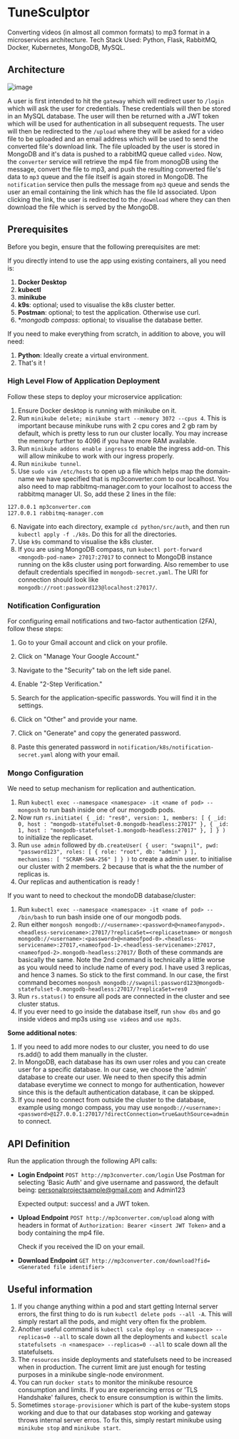 
# TuneSculptor
Converting videos (in almost all common formats) to mp3 format in a microservices architecture. 
Tech Stack Used: Python, Flask, RabbitMQ, Docker, Kubernetes, MongoDB, MySQL.

## Architecture

![image](https://github.com/user-attachments/assets/8c4ba34d-2fad-41e8-98e0-b9de6d0b8250)

A user is first intended to hit the `gateway` which will redirect user to `/login` which will ask the user for credentials. These credentials will then be stored in an MySQL database. The user will then be returned with a JWT token which will be used for authentication in all subsequent requests. The user will then be redirected to the `/upload` where they will be asked for a video file to be uploaded and an email address which will be used to send the converted file's download link. The file uploaded by the user is stored in MongoDB and it's data is pushed to a rabbitMQ queue called `video`. Now, the `converter` service will retrieve the mp4 file from monogDB using the message, convert the file to mp3, and push the resulting converted file's data to `mp3` queue and the file itself is again stored in MongoDB. The `notification` service then pulls the message from `mp3` queue and sends the user an email containing the link which has the file Id associated. Upon clicking the link, the user is redirected to the `/download` where they can then download the file which is served by the  MongoDB.

## Prerequisites

Before you begin, ensure that the following prerequisites are met:

If you directly intend to use the app using existing containers, all you need is:
1. **Docker Desktop**
2. **kubectl**
3. **minikube**
4. **k9s**: optional; used to visualise the k8s cluster better.
5. **Postman**: optional; to test the application. Otherwise use curl.
6. **mongodb compass*: optional; to visualise the database better.

If you need to make everything from scratch, in addition to above, you will need:
1. **Python**: Ideally create a virtual environment.
2. That's it !

### High Level Flow of Application Deployment

Follow these steps to deploy your microservice application:

1. Ensure Docker desktop is running with minikube on it. 
2. Run `minikube delete; minikube start --memory 3072 --cpus 4`. This is important because minikube runs with 2 cpu cores and 2 gb ram by default, which is pretty less to run our cluster locally. You may increase the memory further to 4096 if you have more RAM available.
3. Run `minikube addons enable ingress` to enable the ingress add-on. This will allow minikube to work with our ingress properly.
4. Run `minikube tunnel`.
5. Use `sudo vim /etc/hosts` to open up a file which helps map the domain-name we have specified that is mp3converter.com to our localhost. You also need to map rabbitmq-manager.com to your localhost to access the rabbitmq manager UI. So, add these 2 lines in the file:
```
127.0.0.1 mp3converter.com 
127.0.0.1 rabbitmq-manager.com
```
6. Navigate into each directory, example `cd python/src/auth`, and then run `kubectl apply -f ./k8s`. Do this for all the directories.
7. Use `k9s` command to visualise the k8s cluster.
8. If you are using MongoDB compass, run `kubectl port-forward <mongodb-pod-name> 27017:27017` to connect to MongoDB instance running on the k8s cluster using port forwarding. Also remember to use default credentials specified in `mongodb-secret.yaml`. The URI for connection should look like `mongodb://root:password123@localhost:27017/`.

### Notification Configuration

For configuring email notifications and two-factor authentication (2FA), follow these steps:

1. Go to your Gmail account and click on your profile.

2. Click on "Manage Your Google Account."

3. Navigate to the "Security" tab on the left side panel.

4. Enable "2-Step Verification."

5. Search for the application-specific passwords. You will find it in the settings.

6. Click on "Other" and provide your name.

7. Click on "Generate" and copy the generated password.

8. Paste this generated password in `notification/k8s/notification-secret.yaml` along with your email.

### Mongo Configuration
We need to setup mechanism for replication and authentication.
1. Run `kubectl exec --namespace <namespace> -it <name of pod> -- mongosh` to run bash inside one of our mongodb pods.
2. Now run
`
rs.initiate(
   {
      _id: "res0",
      version: 1,
      members: [
         { _id: 0, host : "mongodb-statefulset-0.mongodb-headless:27017" },
         { _id: 1, host : "mongodb-statefulset-1.mongodb-headless:27017" },
      ]
   }
)
`
to initialize the replicaset.
3. Run `use admin` followed by 
`
db.createUser(
   {
     user: "swapnil",
     pwd: "password123",
     roles: [ { role: "root", db: "admin" } ],
     mechanisms: [ "SCRAM-SHA-256" ]
   }
)
`
to create a admin user.
to initialise our cluster with 2 members. 2 because that is what the the number of replicas is.
4. Our replicas and authentication is ready !

If you want to need to checkout the mondoDB database/cluster:
1. Run `kubectl exec --namespace <namespace> -it <name of pod> -- /bin/bash` to run bash inside one of our mongodb pods.
2. Run either 
`mongosh mongodb://<username>:<password>@<nameofanypod>.<headless-servicename>:27017/?replicaSet=<replicasetname>` 
or 
`mongosh mongodb://<username>:<password>@<nameofpod-0>.<headless-servicename>:27017,<nameofpod-1>.<headless-servicename>:27017,<nameofpod-2>.mongodb-headless:27017/`
Both of these commands are basically the same. Note the 2nd command is technically a little worse as you would need to include name of every pod. I have used 3 replicas, and hence 3 names. So stick to the first command. In our case, the first command becomes `mongosh mongodb://swapnil:password123@mongodb-statefulset-0.mongodb-headless:27017/?replicaSet=res0`
3. Run `rs.status()` to ensure all pods are connected in the cluster and see cluster status.
4. If you ever need to go inside the database itself, run `show dbs` and go inside videos and mp3s using `use videos` and `use mp3s`.

**Some additional notes**: 
1. If you need to add more nodes to our cluster, you need to do use rs.add() to add them manually in the cluster.
2. In MongoDB, each database has its own user roles and you can create user for a specific database. In our case, we choose the 'admin' database to create our user. We need to then specify this admin database everytime we connect to mongo for authentication, however since this is the default authentication database, it can be skipped.
3. If you need to connect from outside the cluster to the database, example using mongo compass, you may use `mongodb://<username>:<password>@127.0.0.1:27017/?directConnection=true&authSource=admin` to connect.

## API Definition
Run the application through the following API calls:

- **Login Endpoint**
`POST http://mp3converter.com/login`
Use Postman for selecting 'Basic Auth' and give username and password, the default being: personalprojectsample@gmail.com and Admin123

  Expected output: success! and a JWT token.

- **Upload Endpoint**
  `POST http://mp3converter.com/upload` along with headers in format of `Authorization: Bearer <insert JWT Token>` and a body containing the mp4 file.

  Check if you received the ID on your email.

- **Download Endpoint**
  `GET http://mp3converter.com/download?fid=<Generated file identifier>`


## Useful information
1. If you change anything within a pod and start getting Internal server errors, the first thing to do is run `kubectl delete pods --all -A`. This will simply restart all the pods, and might very often fix the problem.
2. Another useful command is `kubectl scale deploy -n <namespace> --replicas=0 --all` to scale down all the deployments and `kubectl scale statefulsets -n <namespace> --replicas=0 --all` to scale down all the statefulsets.
3. The `resources` inside deployments and statefulsets need to be increased when in production. The current limit are just enough for testing purposes in a minikube single-node environment.
4. You can run `docker stats` to monitor the minikube resource consumption and limits. If you are experiencing erros or 'TLS Handshake' failures, check to ensure consumption is within the limits.
5. Sometimes `storage-provisioner` which is part of the kube-system stops working and due to that our databases stop working and gateway throws internal server erros. To fix this, simply restart minikube using `minikube stop` and `minikube start`.